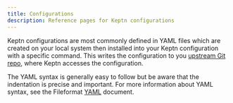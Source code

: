 ```yaml
---
title: Configurations
description: Reference pages for Keptn configurations
---
```


Keptn configurations are most commonly defined in YAML files
which are created on your local system then installed into your Keptn configuration with a specific command.
This writes the configuration to you [upstream Git repo](../../manage/git_upstream),
where Keptn accesses the configuration.

The YAML syntax is generally easy to follow but be aware that the indentation is precise and important.
For more information about YAML syntax,
see the Fileformat [YAML](https://docs.fileformat.com/programming/yaml/) document.
